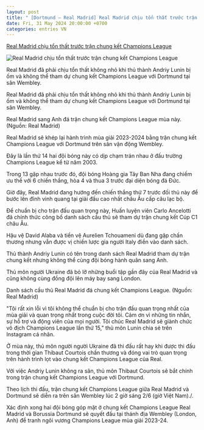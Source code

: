 ```yaml
---
layout: post
title: " [Dortmund – Real Madrid] Real Madrid chịu tổn thất trước trận chung kết Champions League"
date: Fri, 31 May 2024 20:00:00 +0700
categories: entries VN
---
```

[Real Madrid chịu tổn thất trước trận chung kết Champions League](https://www.vietnamplus.vn/real-madrid-chiu-ton-that-truoc-tran-chung-ket-champions-league-post956539.vnp)

![Real Madrid chịu tổn thất trước trận chung kết Champions League](https://imagev3.vietnamplus.vn/1200x630/Uploaded/2024/mzdic/2024_05_31/real-3104-1710.jpg.webp)

Real Madrid đã phải chịu tổn thất không nhỏ khi thủ thành Andriy Lunin bị ốm và không thể tham dự chung kết Champions League với Dortmund tại sân Wembley.

Real Madrid đã phải chịu tổn thất không nhỏ khi thủ thành Andriy Lunin bị ốm và không thể tham dự chung kết Champions League với Dortmund tại sân Wembley.

Real Madrid sang Anh đá trận chung kết Champions League mùa này. (Nguồn: Real Madrid)

Real Madrid sẽ khép lại hành trình mùa giải 2023-2024 bằng trận chung kết Champions League với Dortmund trên sân vận động Wembley.

Đây là lần thứ 14 hai đội bóng này có dịp chạm trán nhau ở đấu trường Champions League kể từ năm 2003.

Trong 13 gặp nhau trước đó, đội bóng Hoàng gia Tây Ban Nha đang chiếm ưu thế với 6 chiến thắng, hòa 4 và thua 3 trước đại diện bóng đá Đức.

Giờ đây, Real Madrid đang hướng đến chiến thắng thứ 7 trước đối thủ này để bước lên đỉnh vinh quang tại giải đấu cao nhất châu Âu cấp câu lạc bộ.

Để chuẩn bị cho trận đấu quan trọng này, Huấn luyện viên Carlo Ancelotti đã chính thức công bố danh sách cầu thủ sẽ tham dự trận chung kết Cúp C1 châu Âu.

Hậu vệ David Alaba và tiền vệ Aurelien Tchouameni dù đang gặp chấn thương nhưng vẫn được vị chiến lược gia người Italy điền vào danh sách.

Thủ thành Andriy Lunin có tên trong danh sách Real Madrid tham dự trận chung kết nhưng không thể cùng đội bóng hành quân sang Anh.

Thủ môn người Ukraine đã bỏ lỡ những buổi tập gần đây của Real Madrid và cũng không cùng đồng đội lên máy bay sang London.

Danh sách cầu thủ Real Madrid đá chung kết Champions League. (Nguồn: Real Madrid)

"Tôi rất xin lỗi vì tôi không thể chuẩn bị cho trận đấu quan trọng nhất của mùa giải và quan trọng nhất trong cuộc đời tôi. Cảm ơn vì những tin nhắn, sự hỗ trợ và động viên của mọi người. Tôi chúc Real Madrid sẽ giành chức vô địch Champions League lần thứ 15," thủ môn Lunin chia sẻ trên Instagram cá nhân.

Ở mùa này, thủ môn người người Ukraine đã thi đấu rất hay khi được thi đấu trong thời gian Thibaut Courtois chấn thương và đóng vai trò quan trọng trên hành trình lọt vào chung kết Champions League của Real.

Với việc Andriy Lunin không ra sân, thủ môn Thibaut Courtois sẽ bắt chính trong trận chung kết Champions League với Dortmund.

Theo lịch thi đấu, trận chung kết Champions League giữa Real Madrid và Dortmund sẽ diễn ra trên sân Wembley lúc 2 giờ sáng 2/6 (giờ Việt Nam)./.

Xác định xong hai đội bóng góp mặt ở chung kết Champions League Real Madrid và Borussia Dortmund sẽ quyết đấu tại thánh địa Wembley (London, Anh) để tranh ngôi vương Champions League mùa giải 2023-24.

